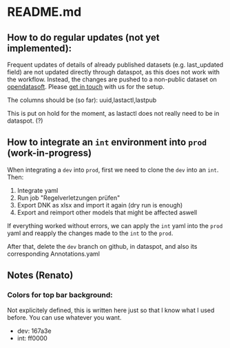 # README.md

## How to do regular updates (not yet implemented):
<!-- Frequent updates of details of already published datasets (e.g. last_updated field) are not updated directly through dataspot. but instead through a file managed by the Data Competence Center DCC. This means that fields that should be updated outside of the workflow are written to the centrally managed file instead of dataspot directly. These changes are then regularly updated by a script from the DCC to dataspot. The key should always be the dataspot-internal UUID. Dates should be provided as Unix timestamps in in UTC timezone. Times should be provided in Unix timestamps aswell in a ??? format (TBD; the same as is used internally in dataspot.). TODO: Add examples -->

Frequent updates of details of already published datasets (e.g. last_updated field) are not updated directly through dataspot, as this does not work with the workflow. Instead, the changes are pushed to a non-public dataset on [opendatasoft](data.bs.ch). Please [get in touch](mailto:opendata@bs.ch) with us for the setup.

The columns should be (so far): uuid,lastactl,lastpub

This is put on hold for the moment, as lastactl does not really need to be in dataspot. (?)

## How to integrate an `int` environment into `prod` (work-in-progress)
When integrating a `dev` into `prod`, first we need to clone the `dev` into an `int`. 
Then:
1. Integrate yaml
1. Run job "Regelverletzungen prüfen"
1. Export DNK as xlsx and import it again (dry run is enough)
1. Export and reimport other models that might be affected aswell

If everything worked without errors, we can apply the `int` yaml into the `prod` yaml and reapply the changes made to the `int` to the `prod`.

After that, delete the `dev` branch on github, in dataspot, and also its corresponding Annotations.yaml

## Notes (Renato)
### Colors for top bar background:
Not explicitely defined, this is written here just so that I know what I used before. You can use whatever you want.
- dev: 167a3e
- int: ff0000
